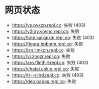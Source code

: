 # 网页状态
- https://ys.pyxzp.repl.co: 失败 (403)
- https://v2ray.yoyho.repl.co: 失败
- https://tote.kaikaixin.repl.co: 失败 (403)
- https://figura.hpbmm.repl.co: 失败
- https://jsn.limkon.repl.co: 失败
- https://vi.zogzr.repl.co: 失败
- https://aro.flinthill.repl.co: 失败 (403)
- https://chatai.cokio.repl.co: 失败
- https://tr--slind.repl.co: 失败 (403)
- https://deo.babox.repl.co: 失败
